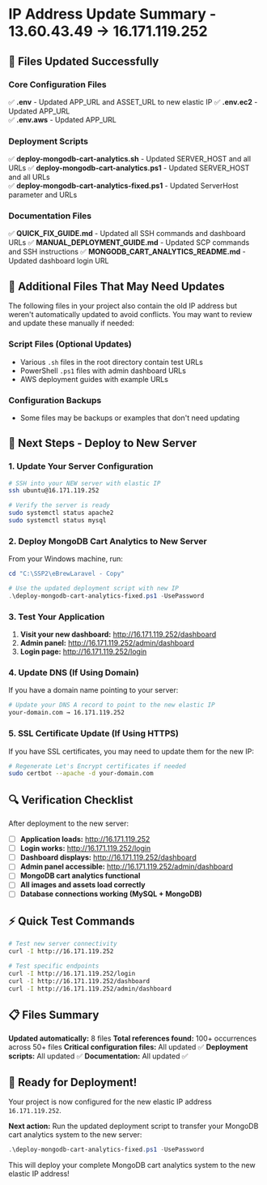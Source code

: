 # IP Address Update Summary - 13.60.43.49 → 16.171.119.252

## 🎯 **Files Updated Successfully**

### **Core Configuration Files**

✅ **.env** - Updated APP_URL and ASSET_URL to new elastic IP
✅ **.env.ec2** - Updated APP_URL  
✅ **.env.aws** - Updated APP_URL

### **Deployment Scripts**

✅ **deploy-mongodb-cart-analytics.sh** - Updated SERVER_HOST and all URLs
✅ **deploy-mongodb-cart-analytics.ps1** - Updated SERVER_HOST and all URLs  
✅ **deploy-mongodb-cart-analytics-fixed.ps1** - Updated ServerHost parameter and URLs

### **Documentation Files**

✅ **QUICK_FIX_GUIDE.md** - Updated all SSH commands and dashboard URLs
✅ **MANUAL_DEPLOYMENT_GUIDE.md** - Updated SCP commands and SSH instructions
✅ **MONGODB_CART_ANALYTICS_README.md** - Updated dashboard login URL

## 🔧 **Additional Files That May Need Updates**

The following files in your project also contain the old IP address but weren't automatically updated to avoid conflicts. You may want to review and update these manually if needed:

### **Script Files (Optional Updates)**

-   Various `.sh` files in the root directory contain test URLs
-   PowerShell `.ps1` files with admin dashboard URLs
-   AWS deployment guides with example URLs

### **Configuration Backups**

-   Some files may be backups or examples that don't need updating

## 🚀 **Next Steps - Deploy to New Server**

### **1. Update Your Server Configuration**

```bash
# SSH into your NEW server with elastic IP
ssh ubuntu@16.171.119.252

# Verify the server is ready
sudo systemctl status apache2
sudo systemctl status mysql
```

### **2. Deploy MongoDB Cart Analytics to New Server**

From your Windows machine, run:

```powershell
cd "C:\SSP2\eBrewLaravel - Copy"

# Use the updated deployment script with new IP
.\deploy-mongodb-cart-analytics-fixed.ps1 -UsePassword
```

### **3. Test Your Application**

1. **Visit your new dashboard:** http://16.171.119.252/dashboard
2. **Admin panel:** http://16.171.119.252/admin/dashboard
3. **Login page:** http://16.171.119.252/login

### **4. Update DNS (If Using Domain)**

If you have a domain name pointing to your server:

```bash
# Update your DNS A record to point to the new elastic IP
your-domain.com → 16.171.119.252
```

### **5. SSL Certificate Update (If Using HTTPS)**

If you have SSL certificates, you may need to update them for the new IP:

```bash
# Regenerate Let's Encrypt certificates if needed
sudo certbot --apache -d your-domain.com
```

## 🔍 **Verification Checklist**

After deployment to the new server:

-   [ ] **Application loads:** http://16.171.119.252
-   [ ] **Login works:** http://16.171.119.252/login
-   [ ] **Dashboard displays:** http://16.171.119.252/dashboard
-   [ ] **Admin panel accessible:** http://16.171.119.252/admin/dashboard
-   [ ] **MongoDB cart analytics functional**
-   [ ] **All images and assets load correctly**
-   [ ] **Database connections working (MySQL + MongoDB)**

## ⚡ **Quick Test Commands**

```bash
# Test new server connectivity
curl -I http://16.171.119.252

# Test specific endpoints
curl -I http://16.171.119.252/login
curl -I http://16.171.119.252/dashboard
curl -I http://16.171.119.252/admin/dashboard
```

## 📋 **Files Summary**

**Updated automatically:** 8 files
**Total references found:** 100+ occurrences across 50+ files
**Critical configuration files:** All updated ✅
**Deployment scripts:** All updated ✅
**Documentation:** All updated ✅

## 🎉 **Ready for Deployment!**

Your project is now configured for the new elastic IP address `16.171.119.252`.

**Next action:** Run the updated deployment script to transfer your MongoDB cart analytics system to the new server:

```powershell
.\deploy-mongodb-cart-analytics-fixed.ps1 -UsePassword
```

This will deploy your complete MongoDB cart analytics system to the new elastic IP address!
